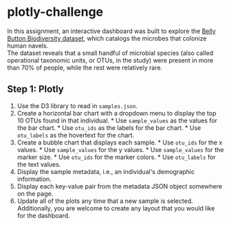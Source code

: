 # plotly-challenge
In this assignment, an interactive dashboard was built to explore the [Belly Button Biodiversity dataset](http://robdunnlab.com/projects/belly-button-biodiversity/), which catalogs the microbes that colonize human navels.  
The dataset reveals that a small handful of microbial species (also called operational taxonomic units, or OTUs, in the study) were present in more than 70% of people, while the rest were relatively rare.  
## Step 1: Plotly  
1. Use the D3 library to read in `samples.json`.  
2. Create a horizontal bar chart with a dropdown menu to display the top 10 OTUs found in that individual.  * Use `sample_values` as the values for the bar chart.  * Use `otu_ids` as the labels for the bar chart.  * Use `otu_labels` as the hovertext for the chart.     
3. Create a bubble chart that displays each sample.  * Use `otu_ids` for the x values.  * Use `sample_values` for the y values.  * Use `sample_values` for the marker size.  * Use `otu_ids` for the marker colors.  * Use `otu_labels` for the text values. 
4. Display the sample metadata, i.e., an individual's demographic information.  
5. Display each key-value pair from the metadata JSON object somewhere on the page. 
6. Update all of the plots any time that a new sample is selected.  Additionally, you are welcome to create any layout that you would like for the dashboard. 
